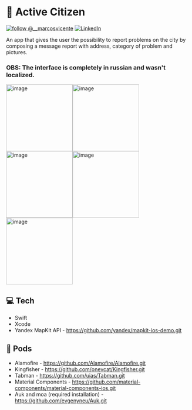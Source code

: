 # 🏬 Active Citizen
[![follow @__marcosvicente](https://img.shields.io/twitter/follow/marcosvicente.svg?style=for-the-badge&logo=TWITTER&logoColor=FFFFFF&labelColor=00aced&logoWidth=20&color=lightgray)](https://twitter.com/__marcosvicente) [![LinkedIn](https://img.shields.io/badge/-LinkedIn-black.svg?style=for-the-badge&logo=linkedin&colorB=555)](https://www.linkedin.com/in/marcoswmvicente/)

An app that gives the user the possibility to report problems on the city by composing a message report with address, category of problem and pictures.
### OBS: The interface is completely in russian and wasn't localized.

<img width="181" alt="image" src="https://user-images.githubusercontent.com/32042867/89044486-b541f880-d352-11ea-91f8-229cc8e48c0f.png"><img width="181" alt="image" src="https://user-images.githubusercontent.com/32042867/89060307-7a988a00-d36b-11ea-9ad1-d196af0fdd43.png"><img width="181" alt="image" src="https://user-images.githubusercontent.com/32042867/89060485-c9deba80-d36b-11ea-8cdf-9dbdd2c76c0d.png"><img width="181" alt="image" src="https://user-images.githubusercontent.com/32042867/89060500-ce0ad800-d36b-11ea-8d9e-59878212ae7c.png"><img width="181" alt="image" src="https://user-images.githubusercontent.com/32042867/89060507-d06d3200-d36b-11ea-864d-fc89ce72add3.png">

## 💻 Tech

- Swift
- Xcode
- Yandex MapKit API - https://github.com/yandex/mapkit-ios-demo.git

## 🍏 Pods

- Alamofire - https://github.com/Alamofire/Alamofire.git
- Kingfisher - https://github.com/onevcat/Kingfisher.git
- Tabman - https://github.com/uias/Tabman.git
- Material Components - https://github.com/material-components/material-components-ios.git
- Auk and moa (required installation) - https://github.com/evgenyneu/Auk.git 
